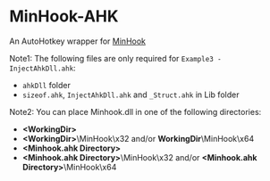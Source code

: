 # MinHook-AHK
An AutoHotkey wrapper for [MinHook](https://github.com/TsudaKageyu/minhook)

Note1: The following files are only required for `Example3 - InjectAhkDll.ahk`:
- `ahkDll` folder
- `sizeof.ahk`, `InjectAhkDll.ahk` and `_Struct.ahk` in Lib folder

Note2: You can place Minhook.dll in one of the following directories:
- **\<WorkingDir>**
- **\<WorkingDir>**\MinHook\x32 and/or **WorkingDir**\MinHook\x64
- **<Minhook.ahk Directory>**
- **\<Minhook.ahk Directory>**\MinHook\x32 and/or **<Minhook.ahk Directory>**\MinHook\x64
